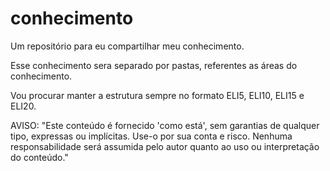 # conhecimento
Um repositório para eu compartilhar meu conhecimento.

Esse conhecimento sera separado por pastas, referentes as áreas do conhecimento.

Vou procurar manter a estrutura sempre no formato ELI5, ELI10, ELI15 e ELI20.

AVISO:
"Este conteúdo é fornecido 'como está', sem garantias de qualquer tipo, expressas ou implícitas. Use-o por sua conta e risco. Nenhuma responsabilidade será assumida pelo autor quanto ao uso ou interpretação do conteúdo."
